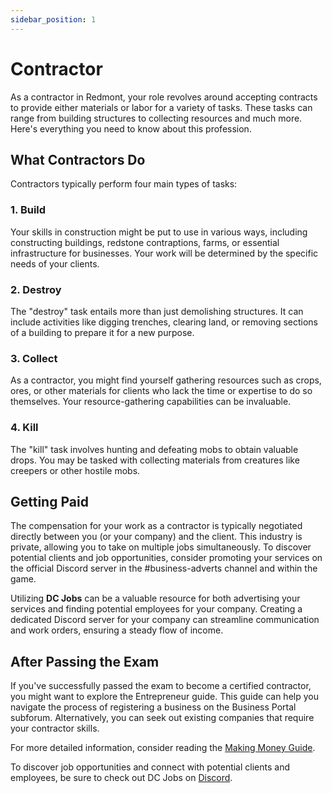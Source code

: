 ```yaml
---
sidebar_position: 1
---
```


# Contractor

As a contractor in Redmont, your role revolves around accepting contracts to provide either materials or labor for a variety of tasks. These tasks can range from building structures to collecting resources and much more. Here's everything you need to know about this profession.

## What Contractors Do

Contractors typically perform four main types of tasks:

### 1. Build

Your skills in construction might be put to use in various ways, including constructing buildings, redstone contraptions, farms, or essential infrastructure for businesses. Your work will be determined by the specific needs of your clients.

### 2. Destroy

The "destroy" task entails more than just demolishing structures. It can include activities like digging trenches, clearing land, or removing sections of a building to prepare it for a new purpose.

### 3. Collect

As a contractor, you might find yourself gathering resources such as crops, ores, or other materials for clients who lack the time or expertise to do so themselves. Your resource-gathering capabilities can be invaluable.

### 4. Kill

The "kill" task involves hunting and defeating mobs to obtain valuable drops. You may be tasked with collecting materials from creatures like creepers or other hostile mobs.

## Getting Paid

The compensation for your work as a contractor is typically negotiated directly between you (or your company) and the client. This industry is private, allowing you to take on multiple jobs simultaneously. To discover potential clients and job opportunities, consider promoting your services on the official Discord server in the #business-adverts channel and within the game.

Utilizing **DC Jobs** can be a valuable resource for both advertising your services and finding potential employees for your company. Creating a dedicated Discord server for your company can streamline communication and work orders, ensuring a steady flow of income.

## After Passing the Exam

If you've successfully passed the exam to become a certified contractor, you might want to explore the Entrepreneur guide. This guide can help you navigate the process of registering a business on the Business Portal subforum. Alternatively, you can seek out existing companies that require your contractor skills.

For more detailed information, consider reading the [Making Money Guide](https://democracycraft.net/threads/making-money.1410/).

To discover job opportunities and connect with potential clients and employees, be sure to check out DC Jobs on [Discord](https://discord.gg/Q8rNjddjjh).
